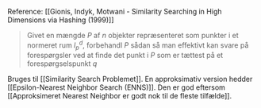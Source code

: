 Reference: [[Gionis, Indyk, Motwani - Similarity Searching in High Dimensions via Hashing (1999)]]

 >Givet en mængde $P$ af $n$ objekter repræsenteret som punkter i et normeret rum $l_p^d$, forbehandl $P$ sådan så man effektivt kan svare på forespørgsler ved at finde det punkt i $P$ som er tættest på et forespørgselspunkt $q$

Bruges til [[Similarity Search Problemet]]. En approksimativ version hedder [[Epsilon-Nearest Neighbor Search (ENNS)]]. Den er god eftersom [[Approksimeret Nearest Neighbor er godt nok til de fleste tilfælde]].